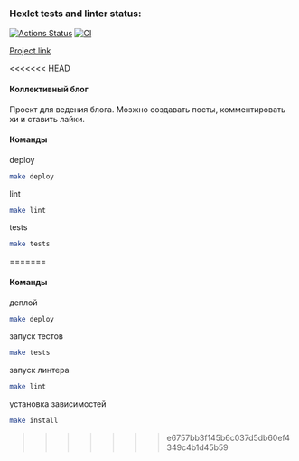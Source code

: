 ### Hexlet tests and linter status:
[![Actions Status](https://github.com/KruglovDV/rails-project-lvl2/workflows/hexlet-check/badge.svg)](https://github.com/KruglovDV/rails-project-lvl2/actions)
[![CI](https://github.com/KruglovDV/rails-project-lvl2/actions/workflows/main.yml/badge.svg)](https://github.com/KruglovDV/rails-project-lvl2/actions/workflows/main.yml)

[Project link](https://collective-blog-project-app.herokuapp.com/)

<<<<<<< HEAD
#### Коллективный блог
Проект для ведения блога. Мозжно создавать посты, комментировать хи и ставить лайки.

#### Команды

deploy
```sh
make deploy
```
lint
```sh
make lint
```
tests
```sh
make tests
```
=======
#### Команды

деплой
```sh
make deploy
```
запуск тестов
```sh
make tests
```

запуск линтера
```sh
make lint
```

установка зависимостей
```sh
make install
```
>>>>>>> e6757bb3f145b6c037d5db60ef4349c4b1d45b59
